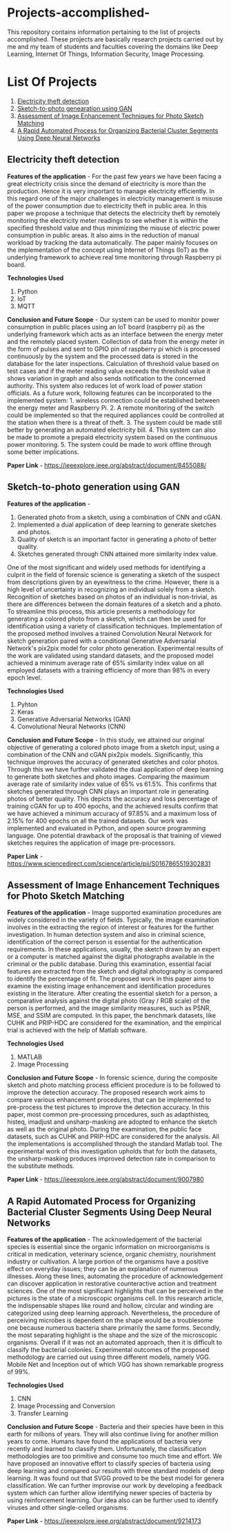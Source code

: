 # Projects-accomplished-
This repository contains information pertaining to the list of projects accomplished. These projects are basically research projects carried out by me and my team of students and faculties covering the domains like Deep Learning, Internet Of Things, Information Security, Image Processing.


# List Of Projects 
1. [Electricity theft detection](https://github.com/sannidhan/Projects-accomplished-/blob/main/README.md#electricity-theft-detection)
2. [Sketch-to-photo genearation using GAN](https://github.com/sannidhan/Projects-accomplished-/blob/main/README.md#Sketch-to-photo-generation-using-GAN)
3. [Assessment of Image Enhancement Techniques for Photo Sketch Matching](https://github.com/sannidhan/Projects-accomplished-/blob/main/README.md#Assessment-of-Image-Enhancement-Techniques-for-Photo-Sketch-Matching)
4. [A Rapid Automated Process for Organizing Bacterial Cluster Segments Using Deep Neural Networks](https://github.com/sannidhan/Projects-accomplished-/blob/main/README.md#A-Rapid-Automated-Process-for-Organizing-Bacterial-Cluster-Segments-Using-Deep-Neural-Networks)

Electricity theft detection
-------------------------------------
**Features of the application** - For the past few years we have been facing a great electricity crisis since the demand of electricity is more than the production. Hence it is very important to manage electricity efficiently. In this regard one of the major challenges in electricity management is misuse of the power consumption due to electricity theft in public area. In this paper we propose a technique that detects the electricity theft by remotely monitoring the electricity meter readings to see whether it is within the specified threshold value and thus minimizing the misuse of electric power consumption in public areas. It also aims in the reduction of manual workload by tracking the data automatically. The paper mainly focuses on the implementation of the concept using Internet of Things (IoT) as the underlying framework to achieve real time monitoring through Raspberry pi board.

**Technologies Used**
1. Python
2. IoT
3. MQTT

**Conclusion and Future Scope** - Our system can be used to monitor power consumption in  public  places  using  an  IoT  board  (raspberry  pi)  as  the underlying  framework  which  acts  as  an  interface  between  the energy meter and the remotely placed system.  Collection of data from the energy meter in the form of pulses and sent to GPIO pin of raspberry pi which is processed continuously by the system and the  processed  data  is  stored  in  the  database  for  the  later inspections. Calculation of threshold value based on test cases and if the meter reading value exceeds the threshold value it shows variation in graph and also sends notification to the concerned authority. This system also reduces lot of work load of power station officials. As  a  future  work,  following  features  can  be incorporated to the implemented system: 1. wireless connection could be established between the energy meter and Raspberry Pi. 2. A remote monitoring of the switch could be implemented so that  the  required  appliances  could  be  controlled  at  the  station when there is a threat of theft. 3. The system could be made still better by generating an automated electricity bill. 4. This system can also be made to promote a prepaid electricity system based on  the  continuous  power  monitoring.  5.  The  system  could  be made to work offline through some better implications.  

**Paper Link** - https://ieeexplore.ieee.org/abstract/document/8455088/


Sketch-to-photo generation using GAN
--------------------------------------
**Features of the application** - 
1. Generated photo from a sketch, using a combination of CNN and cGAN.
2. Implemented a dual application of deep learning to generate sketches and photos.
3. Quality of sketch is an important factor in generating a photo of better quality.
4. Sketches generated through CNN attained more similarity index value.

One of the most significant and widely used methods for identifying a culprit in the field of forensic science is generating a sketch of the suspect from descriptions given by an eyewitness to the crime. However, there is a high level of uncertainty in recognizing an individual solely from a sketch. Recognition of sketches based on photos of an individual is non-trivial, as there are differences between the domain features of a sketch and a photo. To streamline this process, this article presents a methodology for generating a colored photo from a sketch, which can then be used for identification using a variety of classification techniques. Implementation of the proposed method involves a trained Convolution Neural Network for sketch generation paired with a conditional Generative Adversarial Network's pix2pix model for color photo generation. Experimental results of the work are validated using standard datasets, and the proposed model achieved a minimum average rate of 65% similarity index value on all employed datasets with a training efficiency of more than 98% in every epoch level.

**Technologies Used**
1. Pyhton
2. Keras
3. Generative Adversarial Networks (GAN)
4. Convolutional Neural Networks (CNN)

**Conclusion and Future Scope** - In this study, we attained our original objective of generating a colored photo image from a sketch input, using a combination of the CNN and cGAN pix2pix models. Significantly, this technique improves the accuracy of generated sketches and color photos. Through this we have further validated the dual application of deep learning to generate both sketches and photo images. Comparing the maximum average rate of similarity index value of 65% vs 61.5%. This confirms that sketches generated through CNN plays an important role in generating photos of better quality. This depicts the accuracy and loss percentage of training cGAN for up to 400 epochs, and the achieved results confirm that we have achieved a minimum accuracy of 97.85% and a maximum loss of 2.15% for 400 epochs on all the trained datasets. Our work was implemented and evaluated in Python, and open source programming language. One potential drawback of the proposal is that training of viewed sketches requires the application of image pre-processors.

**Paper Link** - https://www.sciencedirect.com/science/article/pii/S0167865519302831

Assessment of Image Enhancement Techniques for Photo Sketch Matching
-------------------------------------
**Features of the application** - Image supported examination procedures are widely considered in the variety of fields. Typically, the image examination involves in the extracting the region of interest or features for the further investigation. In human detection system and also in criminal science, identification of the correct person is essential for the authentication requirements. In these applications, usually, the sketch drawn by an expert or a computer is matched against the digital photographs available in the criminal or the public database. During this examination, essential facial features are extracted from the sketch and digital photography is compared to identify the percentage of fit. The proposed work in this paper aims to examine the existing image enhancement and identification procedures existing in the literature. After creating the essential sketch for a person, a comparative analysis against the digital photo (Gray / RGB scale) of the person is performed, and the image similarity measures, such as PSNR, MSE, and SSIM are computed. In this paper, the benchmark datasets, like CUHK and PRIP-HDC are considered for the examination, and the empirical trial is achieved with the help of Matlab software.

**Technologies Used**
1. MATLAB
2. Image Processing

**Conclusion and Future Scope** - In forensic science, during the composite sketch and photo matching process efficient procedure is to be followed to improve the detection accuracy. The proposed research work aims to compare various enhancement procedures, that can be implemented to pre-process the test pictures to improve the detection accuracy. In this paper, most common pre-processing procedures, such as adapthisteq, histeq, imadjust and unsharp-masking are adopted to enhance the sketch as well as the original photo. During the examination, the public face datasets, such as CUHK and PRIP-HDC are considered for the analysis. All the implementations is accomplished through the standard Matlab tool. The experimental work of this investigation upholds that for both the datasets, the unsharp-masking produces improved detection rate in comparison to the substitute methods.  

**Paper Link** - https://ieeexplore.ieee.org/abstract/document/9007980

A Rapid Automated Process for Organizing Bacterial Cluster Segments Using Deep Neural Networks
-------------------------------------
**Features of the application** - The acknowledgement of the bacterial species is essential since the organic information on microorganisms is critical in medication, veterinary science, organic chemistry, nourishment industry or cultivation. A large portion of the organisms have a positive effect on everyday issues; they can be an explanation of numerous illnesses. Along these lines, automating the procedure of acknowledgement can discover application in restorative counteractive action and treatment sciences. One of the most significant highlights that can be perceived in the pictures is the state of a microscopic organisms cell. In this research article, the indispensable shapes like round and hollow, circular and winding are categorized using deep learning approach. Nevertheless, the procedure of perceiving microbes is dependent on the shape would be a troublesome one because numerous bacteria share primarily the same forms. Secondly, the most separating highlight is the shape and the size of the microscopic organisms. Overall if it was not an automated approach, then it is difficult to classify the bacterial colonies. Experimental outcomes of the proposed methodology are carried out using three different models, namely VGG. Mobile Net and Inception out of which VGG has shown remarkable progress of 99%.

**Technologies Used**
1. CNN
2. Image Processing and Conversion
3. Transfer Learning

**Conclusion and Future Scope** - Bacteria and their species have been in this earth for millions of years. They will also continue living for another million years to come. Humans have found the applications of bacteria very recently and learned to classify them. Unfortunately, the classification methodologies are too primitive and consume too much time and effort. We have proposed an innovative effort to classify species of bacteria using deep learning and compared our results with three standard models of deep learning. It was found out that SVGG proved to be the best model for genera classification. We can further improvise our work by developing a feedback system which can further allow identifying newer species of bacteria by using reinforcement learning. Our idea also can be further used to identify viruses and other single-celled organisms.

**Paper Link** - https://ieeexplore.ieee.org/abstract/document/9214173



